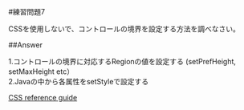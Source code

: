 #練習問題7

CSSを使用しないで、コントロールの境界を設定する方法を調べなさい。

##Answer

1.コントロールの境界に対応するRegionの値を設定する
(setPrefHeight, setMaxHeight etc）  
 2.Javaの中から各属性をsetStyleで設定する


[CSS reference guide](https://docs.oracle.com/javase/8/javafx/api/javafx/scene/doc-files/cssref.html)
